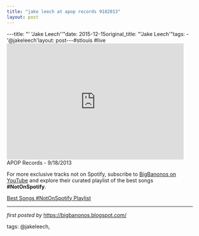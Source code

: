 ```yaml
---
title: "jake leech at apop records 9182013"
layout: post
---
```

---title: "' 'Jake Leech''"date: 2015-12-15original_title: "'Jake Leech'"tags:  - '@jakeleech'layout: post---#stlouis #live <br /><iframe width="95%" height="315" src="https://www.youtube.com/embed/fQnorQ8QDqk?list=PLtuNtuTatqI3KDxLZo4RKJRE0i3VgB3vn" frameborder="0" allowfullscreen></iframe><br />APOP Records - 9/18/2013<!--Subscribe and Playlist Links--><div>    <p>For more exclusive tracks not on Spotify, subscribe to <a href="https://www.youtube.com/@BigBanonos" target="_blank">BigBanonos on YouTube</a> and explore their curated playlist of the best songs <strong>#NotOnSpotify</strong>.</p>    <p><a href="https://www.youtube.com/playlist?list=PLtuNtuTatqI0kFahUCbtbfenC_ET5O_tr" target="_blank">Best Songs #NotOnSpotify Playlist<br /></a></p></div><hr /><p><em>first posted by</em> <a href="https://bigbanonos.blogspot.com/" rel="noopener" target="_new">https://bigbanonos.blogspot.com/</a></p><p>tags: @jakeleech,</p>